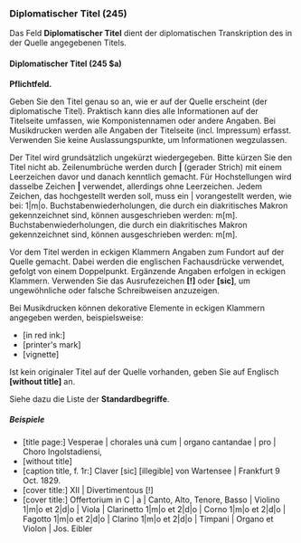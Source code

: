 ### Diplomatischer Titel (245)

Das Feld **Diplomatischer Titel** dient der diplomatischen Transkription des in der Quelle angegebenen Titels.

#### Diplomatischer Titel (245 $a)

**Pflichtfeld.**

Geben Sie den Titel genau so an, wie er auf der Quelle erscheint (der diplomatische Titel). Praktisch kann dies alle Informationen auf der Titelseite umfassen, wie Komponistennamen oder andere Angaben. Bei Musikdrucken werden alle Angaben der Titelseite (incl. Impressum) erfasst. Verwenden Sie keine Auslassungspunkte, um Informationen wegzulassen.

Der Titel wird grundsätzlich ungekürzt wiedergegeben. Bitte kürzen Sie den Titel nicht ab. Zeilenumbrüche werden durch **\|** (gerader Strich) mit einem Leerzeichen davor und danach kenntlich gemacht. Für Hochstellungen wird dasselbe Zeichen **\|** verwendet, allerdings ohne Leerzeichen. Jedem Zeichen, das hochgestellt werden soll, muss ein \| vorangestellt werden, wie bei: 1\|m\|o. Buchstabenwiederholungen, die durch ein diakritisches Makron gekennzeichnet sind, können ausgeschrieben werden: m[m]. Buchstabenwiederholungen, die durch ein diakritisches Makron gekennzeichnet sind, können ausgeschrieben werden: m[m].

Vor dem Titel werden in eckigen Klammern Angaben zum Fundort auf der Quelle gemacht. Dabei werden die englischen Fachausdrücke verwendet, gefolgt von einem Doppelpunkt. Ergänzende Angaben erfolgen in eckigen Klammern. Verwenden Sie das Ausrufezeichen **[!]** oder **[sic]**, um ungewöhnliche oder falsche Schreibweisen anzuzeigen.

Bei Musikdrucken können dekorative Elemente in eckigen Klammern angegeben werden, beispielsweise:
- [in red ink:]
- [printer's mark]
- [vignette]

Ist kein originaler Titel auf der Quelle vorhanden, geben Sie auf Englisch **[without title]** an.

Siehe dazu die Liste der **Standardbegriffe**.

##### Beispiele

- [title page:] Vesperae \| chorales unà cum \| organo cantandae \| pro \| Choro Ingolstadiensi,
- [without title]
- \[caption title, f. 1r:] Claver [sic\] \[illegible\] von Wartensee \| Frankfurt 9 Oct. 1829.
- [cover title:] XII \| Divertimentous [!]
- [cover title:] Offertorium in C \| a \| Canto, Alto, Tenore, Basso \| Violino 1\|m\|o et 2\|d\|o \| Viola \| Clarinetto 1\|m\|o et 2\|d\|o \| Corno 1\|m\|o et 2\|d\|o \| Fagotto 1\|m\|o et 2\|d\|o \| Clarino 1\|m\|o et 2\|d\|o \| Timpani \| Organo et Violon \| Jos. Eibler

